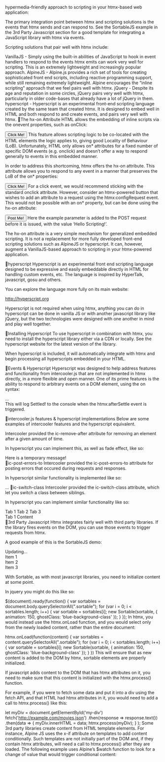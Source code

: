  hypermedia-friendly approach to scripting in your htmx-based web application:

The primary integration point between htmx and scripting solutions is the events that htmx sends and can respond to. See the SortableJS example in the 3rd Party Javascript section for a good template for integrating a JavaScript library with htmx via events.

Scripting solutions that pair well with htmx include:

VanillaJS - Simply using the built-in abilities of JavaScript to hook in event handlers to respond to the events htmx emits can work very well for scripting. This is an extremely lightweight and increasingly popular approach.
AlpineJS - Alpine.js provides a rich set of tools for creating sophisticated front end scripts, including reactive programming support, while still remaining extremely lightweight. Alpine encourages the “inline scripting” approach that we feel pairs well with htmx.
jQuery - Despite its age and reputation in some circles, jQuery pairs very well with htmx, particularly in older code-bases that already have a lot of jQuery in them.
hyperscript - Hyperscript is an experimental front-end scripting language created by the same team that created htmx. It is designed to embed well in HTML and both respond to and create events, and pairs very well with htmx.
🔗The hx-on Attribute
HTML allows the embedding of inline scripts via the onevent properties, such as onClick:

<button onclick="alert('You clicked me!')">
 Click Me!
</button>
This feature allows scripting logic to be co-located with the HTML elements the logic applies to, giving good Locality of Behaviour (LoB). Unfortunately, HTML only allows on* attributes for a fixed number of specific DOM events (e.g. onclick) and doesn’t offer a way to respond generally to events in this embedded manner.

In order to address this shortcoming, htmx offers the hx-on attribute. This attribute allows you to respond to any event in a manner that preserves the LoB of the on* properties:

<button hx-on="click: alert('You clicked me!')">
 Click Me!
</button>
For a click event, we would recommend sticking with the standard onclick attribute. However, consider an htmx-powered button that wishes to add an attribute to a request using the htmx:configRequest event. This would not be possible with an on* property, but can be done using the hx-on attribute:

<button hx-post="/example"
 hx-on="htmx:beforeRequest: event.detail.parameters.example = 'Hello Scripting!'">
 Post Me!
</button>
Here the example parameter is added to the POST request before it is issued, with the value ‘Hello Scripting!’.

The hx-on attribute is a very simple mechanism for generalized embedded scripting. It is not a replacement for more fully developed front-end scripting solutions such as AlpineJS or hyperscript. It can, however, augment a VanillaJS-based approach to scripting in your htmx-powered application.

🔗hyperscript
Hyperscript is an experimental front end scripting language designed to be expressive and easily embeddable directly in HTML for handling custom events, etc. The language is inspired by HyperTalk, javascript, gosu and others.

You can explore the language more fully on its main website:

http://hyperscript.org

Hyperscript is not required when using htmx, anything you can do in hyperscript can be done in vanilla JS or with another javascript library like jQuery, but the two technologies were designed with one another in mind and play well together.

🔗Installing Hyperscript
To use hyperscript in combination with htmx, you need to install the hyperscript library either via a CDN or locally. See the hyperscript website for the latest version of the library.

When hyperscript is included, it will automatically integrate with htmx and begin processing all hyperscripts embedded in your HTML.

🔗Events & Hyperscript
Hyperscript was designed to help address features and functionality from intercooler.js that are not implemented in htmx directly, in a more flexible and open manner. One of its prime features is the ability to respond to arbitrary events on a DOM element, using the on syntax:

<div _="on htmx:afterSettle log 'Settled!'">
 ...
</div>
This will log Settled! to the console when the htmx:afterSettle event is triggered.

🔗intercooler.js features & hyperscript implementations
Below are some examples of intercooler features and the hyperscript equivalent.

Intercooler provided the ic-remove-after attribute for removing an element after a given amount of time.

In hyperscript you can implement this, as well as fade effect, like so:

<div _="on load wait 5s then transition opacity to 0 then remove me">
 Here is a temporary message!
</div>
🔗ic-post-errors-to
Intercooler provided the ic-post-errors-to attribute for posting errors that occured during requests and responses.

In hyperscript similar functionality is implemented like so:

<body _="on htmx:error(errorInfo) fetch /errors {method:'POST', body:{errorInfo:errorInfo} as JSON} ">
 ...
</body>
🔗ic-switch-class
Intercooler provided the ic-switch-class attribute, which let you switch a class between siblings.

In hyperscript you can implement similar functionality like so:

<div hx-target="#content" _="on htmx:beforeOnLoad take .active from .tabs for event.target">
 <a class="tabs active" hx-get="/tabl1" >Tab 1</a>
 <a class="tabs" hx-get="/tabl2">Tab 2</a>
 <a class="tabs" hx-get="/tabl3">Tab 3</a>
</div>
<div id="content">Tab 1 Content</div>
🔗3rd Party Javascript
Htmx integrates fairly well with third party libraries. If the library fires events on the DOM, you can use those events to trigger requests from htmx.

A good example of this is the SortableJS demo:

<form class="sortable" hx-post="/items" hx-trigger="end">
 <div class="htmx-indicator">Updating...</div>
 <div><input type='hidden' name='item' value='1'/>Item 1</div>
 <div><input type='hidden' name='item' value='2'/>Item 2</div>
 <div><input type='hidden' name='item' value='2'/>Item 3</div>
</form>
With Sortable, as with most javascript libraries, you need to initialize content at some point.

In jquery you might do this like so:

$(document).ready(function() {
 var sortables = document.body.querySelectorAll(".sortable");
 for (var i = 0; i < sortables.length; i++) {
 var sortable = sortables[i];
 new Sortable(sortable, {
 animation: 150,
 ghostClass: 'blue-background-class'
 });
 }
});
In htmx, you would instead use the htmx.onLoad function, and you would select only from the newly loaded content, rather than the entire document:

htmx.onLoad(function(content) {
 var sortables = content.querySelectorAll(".sortable");
 for (var i = 0; i < sortables.length; i++) {
 var sortable = sortables[i];
 new Sortable(sortable, {
 animation: 150,
 ghostClass: 'blue-background-class'
 });
 }
})
This will ensure that as new content is added to the DOM by htmx, sortable elements are properly initialized.

If javascript adds content to the DOM that has htmx attributes on it, you need to make sure that this content is initialized with the htmx.process() function.

For example, if you were to fetch some data and put it into a div using the fetch API, and that HTML had htmx attributes in it, you would need to add a call to htmx.process() like this:

let myDiv = document.getElementById('my-div')
fetch('http://example.com/movies.json')
 .then(response => response.text())
 .then(data => { myDiv.innerHTML = data; htmx.process(myDiv); } );
Some 3rd party libraries create content from HTML template elements. For instance, Alpine JS uses the x-if attribute on templates to add content conditionally. Such templates are not initially part of the DOM and, if they contain htmx attributes, will need a call to htmx.process() after they are loaded. The following example uses Alpine’s $watch function to look for a change of value that would trigger conditional content:

<div x-data="{show_new: false}"
 x-init="$watch('show_new', value => {
 if (show_new) {
 htmx.process(document.querySelector('#new_content'))
 }
 })">
 <button @click = "show_new